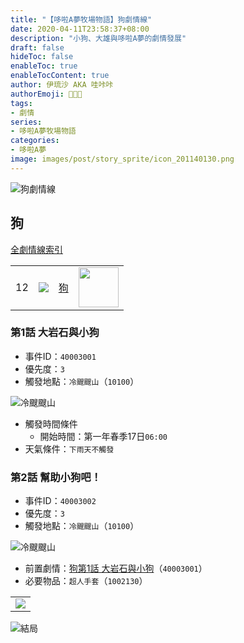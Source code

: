 ```yaml
---
title: "【哆啦A夢牧場物語】狗劇情線"
date: 2020-04-11T23:58:37+08:00
description: "小狗、大雄與哆啦A夢的劇情發展"
draft: false
hideToc: false
enableToc: true
enableTocContent: true
author: 伊琉沙 AKA 哇咔咔
authorEmoji: 👩🏿‍🚀
tags: 
- 劇情
series:
- 哆啦A夢牧場物語
categories:
- 哆啦A夢
image: images/post/story_sprite/icon_201140130.png
---
```

![狗劇情線](/images/post/story_texture2d/EventImage_3002.png)
## 狗
[全劇情線索引](../doraemon-story-index/#劇情線)
<table>
    <tr>
         <td>12</td>
         <td><img src= "/images/post/story_sprite/icon_201140130.png"></td>
         <td><a href="../doraemon-story-12">狗</a></td>
         <td><img width="64px" src= "/images/post/story_sprite/icon_201042000.png"></td>
    </tr>
</table>

### 第1話 大岩石與小狗
+ 事件ID：`40003001`
+ 優先度：`3`
+ 觸發地點：`冷颼颼山`（`10100`）

![冷颼颼山](/images/post/map/10100.png)
+ 觸發時間條件
    + 開始時間：第一年春季17日`06:00`
+ 天氣條件：`下雨天不觸發`

### 第2話 幫助小狗吧！
+ 事件ID：`40003002`
+ 優先度：`3`
+ 觸發地點：`冷颼颼山`（`10100`）

![冷颼颼山](/images/post/map/10100.png)
+ 前置劇情：[狗第1話 大岩石與小狗](#第1話-大岩石與小狗)（`40003001`）
+ 必要物品：`超人手套`（`1002130`）
<table>
    <tr>
        <td><img src= "/images/post/story_sprite/icon_1002130.png"></td>
    </tr>
</table>

![結局](/images/post/story_texture2d/EventImage_3002.png)